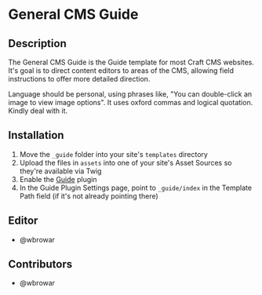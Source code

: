 # General CMS Guide

## Description

The General CMS Guide is the Guide template for most Craft CMS websites.
It's goal is to direct content editors to areas of the CMS, allowing field instructions to offer more detailed direction.

Language should be personal, using phrases like, "You can double-click an image to view image options".
It uses oxford commas and logical quotation. Kindly deal with it.

## Installation

1. Move the `_guide` folder into your site's `templates` directory
2. Upload the files in `assets` into one of your site's Asset Sources so they're available via Twig
3. Enable the [Guide](https://github.com/wbrowar/craft-3-guide) plugin
4. In the Guide Plugin Settings page, point to `_guide/index` in the Template Path field (if it's not already pointing there)

## Editor

- @wbrowar

## Contributors

- @wbrowar
